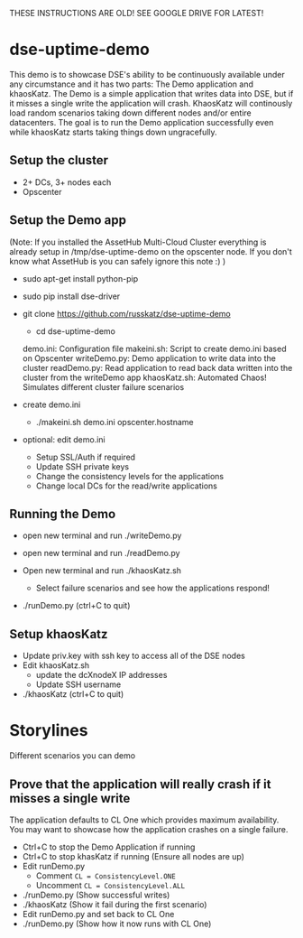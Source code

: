 THESE INSTRUCTIONS ARE OLD! SEE GOOGLE DRIVE FOR LATEST!

# dse-uptime-demo
This demo is to showcase DSE's ability to be continuously available under any circumstance and it has two parts: The Demo application and khaosKatz. The Demo is a simple application that writes data into DSE, but if it misses a single write the application will crash. KhaosKatz will continously load random scenarios taking down different nodes and/or entire datacenters. The goal is to run the Demo application successfully even while khaosKatz starts taking things down ungracefully.

## Setup the cluster
* 2+ DCs, 3+ nodes each
* Opscenter

## Setup the Demo app
(Note: If you installed the AssetHub Multi-Cloud Cluster everything is already setup in /tmp/dse-uptime-demo on the opscenter node. If you don't know what AssetHub is you can safely ignore this note :) )

* sudo apt-get install python-pip
* sudo pip install dse-driver
* git clone https://github.com/russkatz/dse-uptime-demo
  * cd dse-uptime-demo
  
  demo.ini: Configuration file
  makeini.sh: Script to create demo.ini based on Opscenter
  writeDemo.py: Demo application to write data into the cluster
  readDemo.py: Read application to read back data written into the cluster from the writeDemo app
  khaosKatz.sh: Automated Chaos! Simulates different cluster failure scenarios

* create demo.ini
  * ./makeini.sh demo.ini opscenter.hostname
  
* optional: edit demo.ini
  * Setup SSL/Auth if required
  * Update SSH private keys
  * Change the consistency levels for the applications
  * Change local DCs for the read/write applications
  
## Running the Demo
* open new terminal and run ./writeDemo.py
* open new terminal and run ./readDemo.py
* Open new terminal and run ./khaosKatz.sh
  * Select failure scenarios and see how the applications respond!
  
* ./runDemo.py (ctrl+C to quit)

## Setup khaosKatz
* Update priv.key with ssh key to access all of the DSE nodes
* Edit khaosKatz.sh
  * update the dcXnodeX IP addresses
  * Update SSH username
* ./khaosKatz (ctrl+C to quit)

# Storylines
Different scenarios you can demo

## Prove that the application will really crash if it misses a single write
The application defaults to CL One which provides maximum availability. You may want to showcase how the application crashes on a single failure.
* Ctrl+C to stop the Demo Application if running
* Ctrl+C to stop khasKatz if running (Ensure all nodes are up)
* Edit runDemo.py
  * Comment `CL = ConsistencyLevel.ONE`
  * Uncomment `CL = ConsistencyLevel.ALL`
* ./runDemo.py (Show successful writes)
* ./khaosKatz (Show it fail during the first scenario)
* Edit runDemo.py and set back to CL One
* ./runDemo.py (Show how it now runs with CL One)
